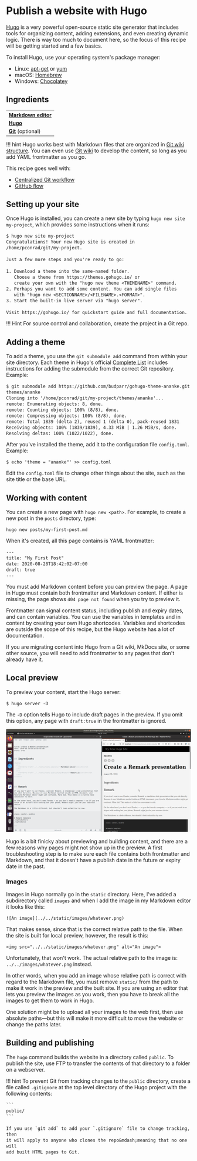 # Publish a website with Hugo

[Hugo](https://gohugo.io/) is a very powerful open-source static site generator that includes tools for organizing content, adding extensions, and even creating dynamic logic. There is way too much to document here, so the focus of this recipe will be getting started and a few basics.

To install Hugo, use your operating system's package manager:

- Linux: [apt-get](https://help.ubuntu.com/community/AptGet/Howto) or [yum](http://yum.baseurl.org/)
- macOS: [Homebrew](https://brew.sh/)
- Windows: [Chocolatey](https://chocolatey.org/)

## Ingredients

<table>
  <tr>
    <td><b><a href="../../tools/tools-editors/">Markdown editor</a></b></td>
  </tr>
  <tr>
    <td><b><a href="../../tools/tools-hugo/">Hugo</a></b></td>
  </tr>
  <tr>
    <td><b><a href="../../tools/tools-git-setup/">Git</a></b> (optional)</td>
  </tr>
</table>

!!! hint
    Hugo works best with Markdown files that are organized in 
    [Git wiki structure](../../tools/tools-publishing#git-wiki-structure).
    You can even use [Git wiki](../recipes-git-wiki/) to develop the content, 
    so long as you add YAML frontmatter as you go.

This recipe goes well with:

- [Centralized Git workflow](../recipes-centralized-workflow/)
- [GitHub flow](../recipes-gitflow/)

## Setting up your site

Once Hugo is installed, you can create a new site by typing `hugo new site my-project`, which provides some instructions when it runs:

```
$ hugo new site my-project
Congratulations! Your new Hugo site is created in /home/pconrad/git/my-project.

Just a few more steps and you're ready to go:

1. Download a theme into the same-named folder.
   Choose a theme from https://themes.gohugo.io/ or
   create your own with the "hugo new theme <THEMENAME>" command.
2. Perhaps you want to add some content. You can add single files
   with "hugo new <SECTIONNAME>/<FILENAME>.<FORMAT>".
3. Start the built-in live server via "hugo server".

Visit https://gohugo.io/ for quickstart guide and full documentation.

```

!!! Hint
    For source control and collaboration, create the project in a Git repo.
    
## Adding a theme

To add a theme, you use the `git submodule add` command from within your site directory. Each theme in Hugo's official [Complete List](https://themes.gohugo.io/) includes instructions for adding the submodule from the correct Git repository. Example:


```
$ git submodule add https://github.com/budparr/gohugo-theme-ananke.git themes/ananke
Cloning into '/home/pconrad/git/my-project/themes/ananke'...
remote: Enumerating objects: 8, done.
remote: Counting objects: 100% (8/8), done.
remote: Compressing objects: 100% (8/8), done.
remote: Total 1839 (delta 2), reused 1 (delta 0), pack-reused 1831
Receiving objects: 100% (1839/1839), 4.33 MiB | 1.26 MiB/s, done.
Resolving deltas: 100% (1022/1022), done.
```

After you've installed the theme, add it to the configuration file `config.toml`. Example:

```
$ echo 'theme = "ananke"' >> config.toml

```

Edit the `config.toml` file to change other things about the site, such as the site title or the base URL.

## Working with content

You can create a new page with `hugo new <path>`. For example, to create a new post in the `posts` directory, type:

```
hugo new posts/my-first-post.md
```
When it's created, all this page contains is YAML frontmatter:

```
---
title: "My First Post"
date: 2020-08-28T18:42:02-07:00
draft: true
---
```

You must add Markdown content before you can preview the page. A page in Hugo must contain both frontmatter and Markdown content. If either is missing, the page shows `404 page not found` when you try to preview it.

Frontmatter can signal content status, including publish and expiry dates, and can contain variables. You can use the variables in templates and in content by creating your own Hugo shortcodes. Variables and shortcodes are outside the scope of this recipe, but the Hugo website has a lot of documentation.

If you are migrating content into Hugo from a Git wiki, MkDocs site, or some other source, you will need to add frontmatter to any pages that don't already have it.

## Local preview

To preview your content, start the Hugo server: 

```
$ hugo server -D
```
The `-D` option tells Hugo to include draft pages in the preview. If you omit this option, any page with `draft:true` in the frontmatter is ignored.

![Screenshot of Hugo live preview](../img/hugo-preview.png)

Hugo is a bit finicky about previewing and building content, and there are a few reasons why pages might not show up in the preview. A first troubleshooting step is to make sure each file contains both frontmatter and Markdown, and that it doesn't have a publish date in the future or expiry date in the past.

### Images

Images in Hugo normally go in the `static` directory. Here, I've added a subdirectory called `images` and when I add the image in my Markdown editor it looks like this:

    ![An image](../../static/images/whatever.png)

That makes sense, since that is the correct relative path to the file. When the site is built for local preview, however, the result is this:

    <img src="../../static/images/whatever.png" alt="An image">

Unfortunately, that won't work. The actual relative path to the image is: `../../images/whatever.png` instead.

In other words, when you add an image whose relative path is correct with regard to the Markdown file, you must remove `static/` from the path to make it work in the preview and the built site. If you are using an editor that lets you preview the images as you work, then you have to break all the images to get them to work in Hugo.

One solution might be to upload all your images to the web first, then use absolute paths&mdash;but this will make it more difficult to move the website or change the paths later.

## Building and publishing

The `hugo` command builds the website in a directory called `public`. To publish the site, use FTP to transfer the contents of that directory to a folder on a webserver.

!!! hint
    To prevent Git from tracking changes to the `public` directory, create a file called
    `.gitignore` at the top level directory of the Hugo project with the following
    contents:
    
    ```
    public/
    ```

    If you use `git add` to add your `.gitignore` file to change tracking, then
    it will apply to anyone who clones the repo&mdash;meaning that no one will 
    add built HTML pages to Git.